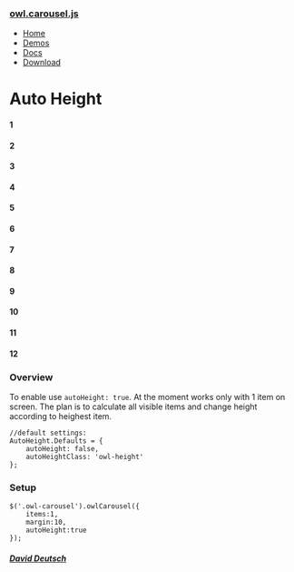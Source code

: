 ### [owl.carousel.js](/OwlCarousel2/)

<span id="toggle-nav" class="right"> </span>

-   [Home](/OwlCarousel2/index.html)
-   [Demos](/OwlCarousel2/demos/demos.html)
-   [Docs](/OwlCarousel2/docs/started-welcome.html)
-   [Download](https://github.com/OwlCarousel2/OwlCarousel2/archive/2.3.4.zip) <span class="download"></span>

Auto Height
===========

#### 1

#### 2

#### 3

#### 4

#### 5

#### 6

#### 7

#### 8

#### 9

#### 10

#### 11

#### 12

### Overview

To enable use `autoHeight: true`. At the moment works only with 1 item on screen. The plan is to calculate all visible items and change height according to heighest item.

    //default settings:
    AutoHeight.Defaults = {
        autoHeight: false,
        autoHeightClass: 'owl-height'
    };

### Setup

    $('.owl-carousel').owlCarousel({
        items:1,
        margin:10,
        autoHeight:true
    });

##### [David Deutsch](/OwlCarousel2/docs/support-contact.html) <a href="https://twitter.com/share?url=https://github.com/OwlCarousel2/OwlCarousel2&amp;text=Owl%20Carousel%20-%20This%20is%20so%20awesome!%20" id="custom-tweet-button"></a>
